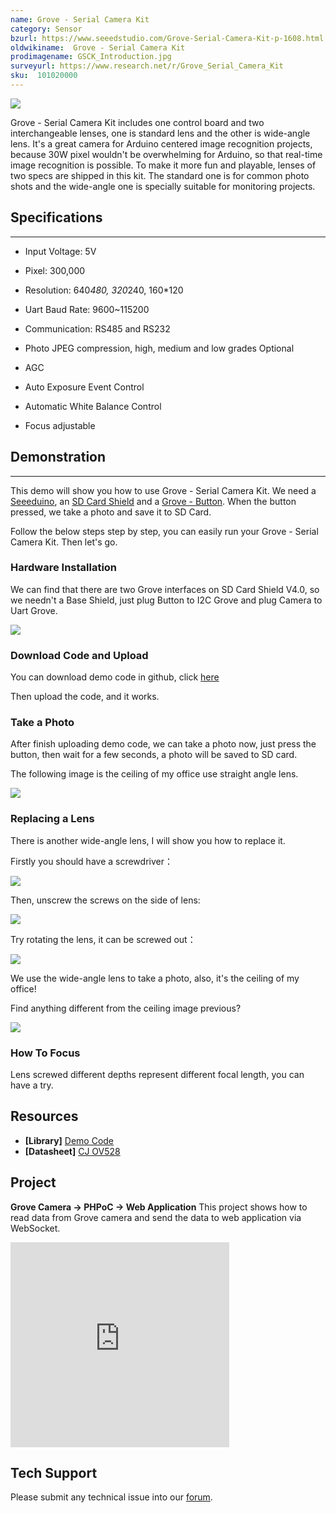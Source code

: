 ```yaml
---
name: Grove - Serial Camera Kit
category: Sensor
bzurl: https://www.seeedstudio.com/Grove-Serial-Camera-Kit-p-1608.html
oldwikiname:  Grove - Serial Camera Kit
prodimagename: GSCK_Introduction.jpg
surveyurl: https://www.research.net/r/Grove_Serial_Camera_Kit
sku:  101020000
---
```


![](https://github.com/SeeedDocument/Grove-Serial_Camera_Kit/raw/master/img/GSCK_Introduction.jpg)

Grove - Serial Camera Kit includes one control board and two interchangeable lenses, one is standard lens and the other is wide-angle lens. It's a great camera for Arduino centered image recognition projects, because 30W pixel wouldn't be overwhelming for Arduino, so that real-time image recognition is possible. To make it more fun and playable, lenses of two specs are shipped in this kit. The standard one is for common photo shots and the wide-angle one is specially suitable for monitoring projects.

##  Specifications
---
*   Input Voltage: 5V

*   Pixel: 300,000

*   Resolution: 640*480, 320*240, 160*120

*   Uart Baud Rate: 9600~115200

*   Communication: RS485 and RS232

*   Photo JPEG compression, high, medium and low grades Optional

*   AGC

*   Auto Exposure Event Control

*   Automatic White Balance Control

*   Focus adjustable

##  Demonstration
---
This demo will show you how to use Grove - Serial Camera Kit. We need a [Seeeduino](http://www.seeedstudio.com/depot/seeeduino-v30-atmega-328p-p-669.html?cPath=6_7), an [SD Card Shield](http://www.seeedstudio.com/depot/sd-card-shield-v40-p-1381.html?cPath=105) and a [Grove - Button](/Grove-Button/). When the button pressed, we take a photo and save it to SD Card.

Follow the below steps step by step, you can easily run your Grove - Serial Camera Kit. Then let's go.

###  Hardware Installation

We can find that there are two Grove interfaces on SD Card Shield V4.0, so we needn't a Base Shield, just plug Button to I2C Grove and plug Camera to Uart Grove.

![](https://github.com/SeeedDocument/Grove-Serial_Camera_Kit/raw/master/img/GSCK_Hardware.jpg)

###  Download Code and Upload

You can download demo code in github, click [here](https://github.com/Seeed-Studio/Grove_Serial_Camera_Kit)

Then upload the code, and it works.

###  Take a Photo

After finish uploading demo code, we can take a photo now, just press the button, then wait for a few seconds, a photo will be saved to SD card.

The following image is the ceiling of my office use straight angle lens.

![](https://github.com/SeeedDocument/Grove-Serial_Camera_Kit/raw/master/img/GSCK_60.jpg)

###  Replacing a Lens

There is another wide-angle lens, I will show you how to replace it.

Firstly you should have a screwdriver：

![](https://github.com/SeeedDocument/Grove-Serial_Camera_Kit/raw/master/img/GSCK_Step1.jpg)

Then, unscrew the screws on the side of lens:

![](https://github.com/SeeedDocument/Grove-Serial_Camera_Kit/raw/master/img/GSCK_Step2.jpg)

Try rotating the lens, it can be screwed out：

![](https://github.com/SeeedDocument/Grove-Serial_Camera_Kit/raw/master/img/GSCK_Step3.jpg)

We use  the wide-angle lens to take a photo, also, it's  the ceiling of my office!

Find anything different from the ceiling image previous?

![](https://github.com/SeeedDocument/Grove-Serial_Camera_Kit/raw/master/img/GSCK_90.jpg)

###  How To Focus

Lens screwed different depths represent different focal length, you can have a try.

##  Resources

- **[Library]** [Demo Code](https://github.com/Seeed-Studio/Grove_Serial_Camera_Kit)
- **[Datasheet]** [CJ OV528](https://github.com/SeeedDocument/Grove-Serial_Camera_Kit/raw/master/res/cj-ov528_protocol.pdf)

## Project

**Grove Camera -> PHPoC -> Web Application** This project shows how to read data from Grove camera and send the data to web application via WebSocket.

<iframe frameborder='0' height='327.5' scrolling='no' src='https://www.hackster.io/phpoc_man/grove-camera-phpoc-web-application-1dfd63/embed' width='350'></iframe>

## Tech Support
Please submit any technical issue into our [forum](http://forum.seeedstudio.com/). 